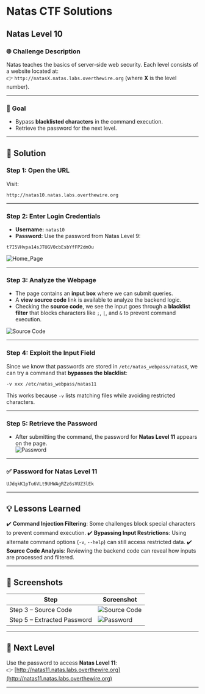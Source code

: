 # Natas CTF Solutions  

## Natas Level 10  

### 🌐 **Challenge Description**  
Natas teaches the basics of server-side web security. Each level consists of a website located at:  
👉 `http://natasX.natas.labs.overthewire.org` (where **X** is the level number).  

---

### 🎯 **Goal**  
- Bypass **blacklisted characters** in the command execution.
- Retrieve the password for the next level.  

---

## 🚀 **Solution**  

### **Step 1: Open the URL**  
Visit:  
```  
http://natas10.natas.labs.overthewire.org  
```  

---

### **Step 2: Enter Login Credentials**  
- **Username:** `natas10`  
- **Password:** Use the password from Natas Level 9:  
```
t7I5VHvpa14sJTUGV0cbEsbYfFP2dmOu
```  
![Home_Page](https://github.com/user-attachments/assets/5d5a2b71-1e3f-4c05-99c5-13d5cd7f9796)

---

### **Step 3: Analyze the Webpage**  
- The page contains an **input box** where we can submit queries.
- A **view source code** link is available to analyze the backend logic.  
- Checking the **source code**, we see the input goes through a **blacklist filter** that blocks characters like `;`, `|`, and `&` to prevent command execution.  

![Source Code](https://github.com/user-attachments/assets/0ff67672-712e-4165-acc0-e91ed01066df)


---

### **Step 4: Exploit the Input Field**  
Since we know that passwords are stored in `/etc/natas_webpass/natasX`, we can try a command that **bypasses the blacklist**:  

```  
-v xxx /etc/natas_webpass/natas11  
```

This works because `-v` lists matching files while avoiding restricted characters.

---

### **Step 5: Retrieve the Password**  
- After submitting the command, the password for **Natas Level 11** appears on the page.  
![Password](https://github.com/user-attachments/assets/4ac4b930-7c28-482f-b437-8b0f158f6f9e)

---

### **✅ Password for Natas Level 11**  
```
UJdqkK1pTu6VLt9UHWAgRZz6sVUZ3lEk
```  

---

## 💡 **Lessons Learned**  
✔️ **Command Injection Filtering**: Some challenges block special characters to prevent command execution.
✔️ **Bypassing Input Restrictions**: Using alternate command options (`-v`, `--help`) can still access restricted data.
✔️ **Source Code Analysis**: Reviewing the backend code can reveal how inputs are processed and filtered.

---

## 🎨 **Screenshots**  
| Step | Screenshot |  
|------|------------|  
| Step 3 – Source Code | ![Source Code](https://github.com/user-attachments/assets/0ff67672-712e-4165-acc0-e91ed01066df) |  
| Step 5 – Extracted Password | ![Password](https://github.com/user-attachments/assets/4ac4b930-7c28-482f-b437-8b0f158f6f9e) |  

---

## 🎯 **Next Level**  
Use the password to access **Natas Level 11**:  
👉 [http://natas11.natas.labs.overthewire.org](http://natas11.natas.labs.overthewire.org)  

---
